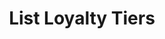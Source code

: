 ---
title: List Loyalty Tiers
type: endpoint
category: 639ba2628407100061f5faac
slug: list-loyalty-tiers
parentDoc: 639ba2658407100061f5fab6
hidden: false
order: 37
---